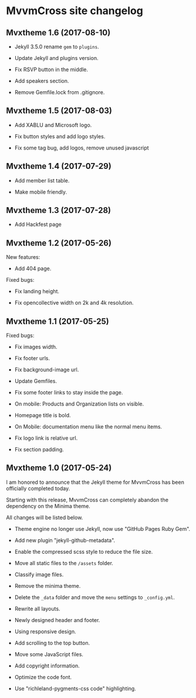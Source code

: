 # MvvmCross site changelog

## Mvxtheme 1.6 (2017-08-10)

* Jekyll 3.5.0 rename `gem` to `plugins`.

* Update Jekyll and plugins version.

* Fix RSVP button in the middle.

* Add speakers section.

* Remove Gemfile.lock from .gitignore.

## Mvxtheme 1.5 (2017-08-03)

* Add XABLU and Microsoft logo.

* Fix button styles and add logo styles.

* Fix some tag bug, add logos, remove unused javascript

## Mvxtheme 1.4 (2017-07-29)

* Add member list table.

* Make mobile friendly.

## Mvxtheme 1.3 (2017-07-28)

* Add Hackfest page

## Mvxtheme 1.2 (2017-05-26)

New features:

* Add 404 page.

Fixed bugs:

* Fix landing height.

* Fix opencollective width on 2k and 4k resolution.

## Mvxtheme 1.1 (2017-05-25)

Fixed bugs:

* Fix images width.

* Fix footer urls.

* Fix background-image url.

* Update Gemfiles.

* Fix some footer links to stay inside the page.

* On mobile: Products and Organization lists on visible.

* Homepage title is bold.

* On Mobile: documentation menu like the normal menu items.

* Fix logo link is relative url.

* Fix section padding.

## Mvxtheme 1.0 (2017-05-24)

I am honored to announce that the Jekyll theme for MvvmCross has been officially completed today.

Starting with this release, MvvmCross can completely abandon the dependency on the Minima theme.

All changes will be listed below.

* Theme engine no longer use Jekyll, now use "GitHub Pages Ruby Gem".

* Add new plugin "jekyll-github-metadata".

* Enable the compressed scss style to reduce the file size.

* Move all static files to the `/assets` folder.

* Classify image files.

* Remove the minima theme.

* Delete the `_data` folder and move the `menu` settings to `_config.yml`.

* Rewrite all layouts.

* Newly designed header and footer.

* Using responsive design.

* Add scrolling to the top button.

* Move some JavaScript files.

* Add copyright information.

* Optimize the code font.

* Use "richleland-pygments-css code" highlighting.